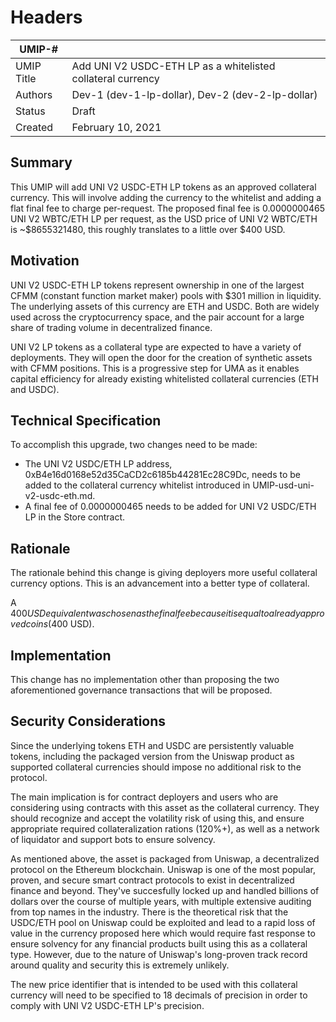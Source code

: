 # Headers
| UMIP-#     |                                                                                                                                          |
|------------|------------------------------------------------------------------------------------------------------------------------------------------|
| UMIP Title | Add UNI V2 USDC-ETH LP as a whitelisted collateral currency              |
| Authors    | Dev-1 (dev-1-lp-dollar), Dev-2 (dev-2-lp-dollar) |
| Status     | Draft                                                                                                                                    |
| Created    | February 10, 2021                                                                                                                        |
 
## Summary
This UMIP will add UNI V2 USDC-ETH LP tokens as an approved collateral currency. This will involve adding the currency to the whitelist and adding a flat final fee to charge per-request. The proposed final fee is 0.0000000465 UNI V2 WBTC/ETH LP per request, as the USD price of UNI V2 WBTC/ETH is ~$8655321480, this roughly translates to a little over $400 USD.

## Motivation
UNI V2 USDC-ETH LP tokens represent ownership in one of the largest CFMM (constant function market maker) pools with $301 million in liquidity. The underlying assets of this currency are ETH and USDC. Both are widely used across the cryptocurrency space, and the pair account for a large share of trading volume in decentralized finance.
 
UNI V2 LP tokens as a collateral type are expected to have a variety of deployments. They will open the door for the creation of synthetic assets with CFMM positions. This is a progressive step for UMA as it enables capital efficiency for already existing whitelisted collateral currencies (ETH and USDC).

## Technical Specification
To accomplish this upgrade, two changes need to be made:

- The UNI V2 USDC/ETH LP address, 0xB4e16d0168e52d35CaCD2c6185b44281Ec28C9Dc, needs to be added to the collateral currency whitelist introduced in UMIP-usd-uni-v2-usdc-eth.md.
- A final fee of 0.0000000465 needs to be added for UNI V2 USDC/ETH LP in the Store contract.


## Rationale
The rationale behind this change is giving deployers more useful collateral currency options. This is an advancement into a better type of collateral.

A $400 USD equivalent was chosen as the final fee because it is equal to already approved coins ($400 USD).

## Implementation

This change has no implementation other than proposing the two aforementioned governance transactions that will be proposed.

## Security Considerations
Since the underlying tokens ETH and USDC are persistently valuable tokens, including the packaged version from the Uniswap product as supported collateral currencies should impose no additional risk to the protocol.

The main implication is for contract deployers and users who are considering using contracts with this asset as the collateral currency. They should recognize and accept the volatility risk of using this, and ensure appropriate required collateralization rations (120%+), as well as a network of liquidator and support bots to ensure solvency.

As mentioned above, the asset is packaged from Uniswap, a decentralized protocol on the Ethereum blockchain. Uniswap is one of the most popular, proven, and secure smart contract protocols to exist in decentralized finance and beyond. They've succesfully locked up and handled billions of dollars over the course of multiple years, with multiple extensive auditing from top names in the industry. There is the theoretical risk that the USDC/ETH pool on Uniswap could be exploited and lead to a rapid loss of value in the currency proposed here which would require fast response to ensure solvency for any financial products built using this as a collateral type. However, due to the nature of Uniswap's long-proven track record around quality and security this is extremely unlikely. 

The new price identifier that is intended to be used with this collateral currency will need to be specified to 18 decimals of precision in order to comply with UNI V2 USDC-ETH LP's precision.
